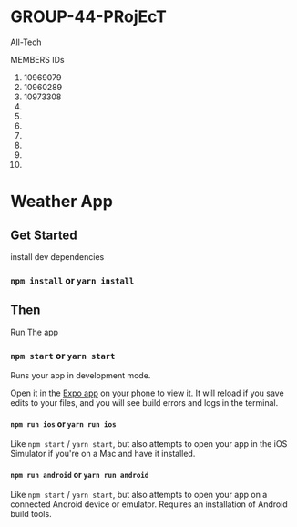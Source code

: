 # GROUP-44-PRojEcT
All-Tech 

MEMBERS IDs
1. 10969079
2. 10960289
3. 10973308
4. 
5. 
6. 
7. 
8. 
9. 
10. 
# Weather App

## Get Started

install dev dependencies

### `npm install` or `yarn install`

## Then

Run The app

### `npm start` or `yarn start`

Runs your app in development mode.

Open it in the [Expo app](https://expo.io) on your phone to view it. It will reload if you save edits to your files, and you will see build errors and logs in the terminal.

#### `npm run ios` or `yarn run ios`
Like `npm start` / `yarn start`, but also attempts to open your app in the iOS Simulator if you're on a Mac and have it installed.

#### `npm run android` or `yarn run android`
Like `npm start` / `yarn start`, but also attempts to open your app on a connected Android device or emulator. Requires an installation of Android build tools.
<br />